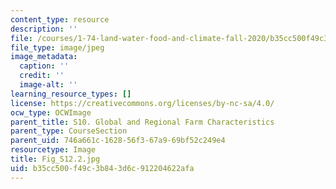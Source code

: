 ```yaml
---
content_type: resource
description: ''
file: /courses/1-74-land-water-food-and-climate-fall-2020/b35cc500f49c3b843d6c912204622afa_Fig_S12.2.jpg
file_type: image/jpeg
image_metadata:
  caption: ''
  credit: ''
  image-alt: ''
learning_resource_types: []
license: https://creativecommons.org/licenses/by-nc-sa/4.0/
ocw_type: OCWImage
parent_title: S10. Global and Regional Farm Characteristics
parent_type: CourseSection
parent_uid: 746a661c-1628-56f3-67a9-69bf52c249e4
resourcetype: Image
title: Fig_S12.2.jpg
uid: b35cc500-f49c-3b84-3d6c-912204622afa
---
```

